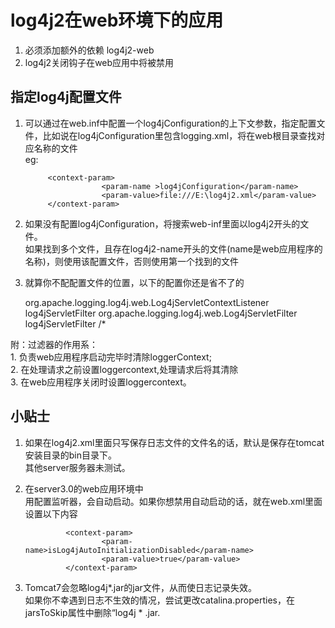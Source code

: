 # log4j2在web环境下的应用  
1. 必须添加额外的依赖 log4j2-web  
2. log4j2关闭钩子在web应用中将被禁用  

## 指定log4j配置文件
1. 可以通过在web.inf中配置一个log4jConfiguration的上下文参数，指定配置文件，比如说在log4jConfiguration里包含logging.xml，将在web根目录查找对应名称的文件  
eg:    

			<context-param>
						<param-name >log4jConfiguration</param-name>
						<param-value>file:///E:\log4j2.xml</param-value>
			</context-param>
      

2. 如果没有配置log4jConfiguration，将搜索web-inf里面以log4j2开头的文件。  
	如果找到多个文件，且存在log4j2-name开头的文件(name是web应用程序的名称)，则使用该配置文件，否则使用第一个找到的文件  

3. 就算你不配配置文件的位置，以下的配置你还是省不了的  

	<!--最后配置一个监听器，监听应web容器启动时加载配置文件-->
   <listener>  
    		<listener-class>org.apache.logging.log4j.web.Log4jServletContextListener</listener-class>  
	</listener> 
	<filter>
        	<filter-name>log4jServletFilter</filter-name>
        	<filter-class>org.apache.logging.log4j.web.Log4jServletFilter</filter-class>
	</filter>
	<filter-mapping>
	    		<filter-name>log4jServletFilter</filter-name>
	    		<url-pattern>/*</url-pattern>
	</filter-mapping>

附：过滤器的作用系：  
	1. 负责web应用程序启动完毕时清除loggerContext;  
    2. 在处理请求之前设置loggercontext,处理请求后将其清除  
    3. 在web应用程序关闭时设置loggercontext。     
## 小贴士
1. 如果在log4j2.xml里面只写保存日志文件的文件名的话，默认是保存在tomcat安装目录的bin目录下。  
其他server服务器未测试。  
2. 在server3.0的web应用环境中  
  用配置监听器，会自动启动。如果你想禁用自动启动的话，就在web.xml里面设置以下内容  
  
	  			<context-param>
	    				<param-name>isLog4jAutoInitializationDisabled</param-name>
	    				<param-value>true</param-value>
				</context-param>
	
3. Tomcat7会忽略log4j*.jar的jar文件，从而使日志记录失效。  
	如果你不幸遇到日志不生效的情况，尝试更改catalina.properties，在jarsToSkip属性中删除“log4j * .jar.

		




	
	